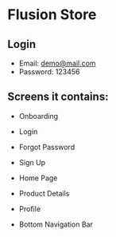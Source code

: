 # Flusion Store

## Login

- Email: demo@mail.com
- Password: 123456

## Screens it contains:

- Onboarding

- Login

- Forgot Password

- Sign Up

- Home Page

- Product Details

- Profile

- Bottom Navigation Bar
